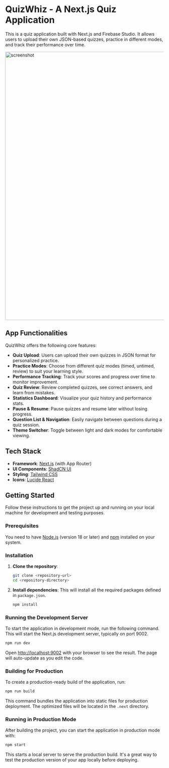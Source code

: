 # QuizWhiz - A Next.js Quiz Application

This is a quiz application built with Next.js and Firebase Studio. It allows users to upload their own JSON-based quizzes, practice in different modes, and track their performance over time.

<img width="1359" height="851" alt="screenshot" src="https://github.com/user-attachments/assets/1b2bde37-ee47-4cda-8a9c-36968b70744c" />

## App Functionalities

QuizWhiz offers the following core features:

- **Quiz Upload**: Users can upload their own quizzes in JSON format for personalized practice.
- **Practice Modes**: Choose from different quiz modes (timed, untimed, review) to suit your learning style.
- **Performance Tracking**: Track your scores and progress over time to monitor improvement.
- **Quiz Review**: Review completed quizzes, see correct answers, and learn from mistakes.
- **Statistics Dashboard**: Visualize your quiz history and performance stats.
- **Pause & Resume**: Pause quizzes and resume later without losing progress.
- **Question List & Navigation**: Easily navigate between questions during a quiz session.
- **Theme Switcher**: Toggle between light and dark modes for comfortable viewing.

## Tech Stack

- **Framework**: [Next.js](https://nextjs.org/) (with App Router)
- **UI Components**: [ShadCN UI](https://ui.shadcn.com/)
- **Styling**: [Tailwind CSS](https://tailwindcss.com/)
- **Icons**: [Lucide React](https://lucide.dev/)

## Getting Started

Follow these instructions to get the project up and running on your local machine for development and testing purposes.

### Prerequisites

You need to have [Node.js](https://nodejs.org/) (version 18 or later) and [npm](https://www.npmjs.com/) installed on your system.

### Installation

1.  **Clone the repository**:
    ```bash
    git clone <repository-url>
    cd <repository-directory>
    ```

2.  **Install dependencies**:
    This will install all the required packages defined in `package.json`.
    ```bash
    npm install
    ```

### Running the Development Server

To start the application in development mode, run the following command. This will start the Next.js development server, typically on port 9002.

```bash
npm run dev
```

Open [http://localhost:9002](http://localhost:9002) with your browser to see the result. The page will auto-update as you edit the code.

### Building for Production

To create a production-ready build of the application, run:

```bash
npm run build
```

This command bundles the application into static files for production deployment. The optimized files will be located in the `.next` directory.

### Running in Production Mode

After building the project, you can start the application in production mode with:

```bash
npm start
```

This starts a local server to serve the production build. It's a great way to test the production version of your app locally before deploying.
